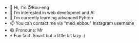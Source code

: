 - 👋 Hi, I’m @Bou-eng
- 👀 I’m interested in web developmet and AI
- 🌱 I’m currently learning advanced Pyhton
- 📫 You can contact me via "med_ebbou" Instagram username
- 😄 Pronouns: Mr
- ⚡ Fun fact: Smart but a little bit lazy :)

<!---
Bou-eng/Bou-eng is a ✨ special ✨ repository because its `README.md` (this file) appears on your GitHub profile.
You can click the Preview link to take a look at your changes.
--->
